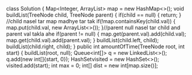class Solution {
Map<Integer, ArrayList<Integer>> map = new HashMap<>();
void buildList(TreeNode child, TreeNode parent) {
if(child == null) {
return;
}
//child nasel tar map madhye tar tak
if(!map.containsKey(child.val)) {
map.put(child.val, new ArrayList<>());
}//parent null nasel tar child and parent val takla ahe
if(parent != null) {
map.get(parent.val).add(child.val);
map.get(child.val).add(parent.val);
}
buildList(child.left, child);
buildList(child.right, child);
}
public int amountOfTime(TreeNode root, int start) {
buildList(root, null);
Queue<int[]> q = new LinkedList<>();
q.add(new int[]{start, 0});
HashSet<Integer>visited = new HashSet<>();
visited.add(start);
int max = 0;
int[] dist = new int[map.size()];
